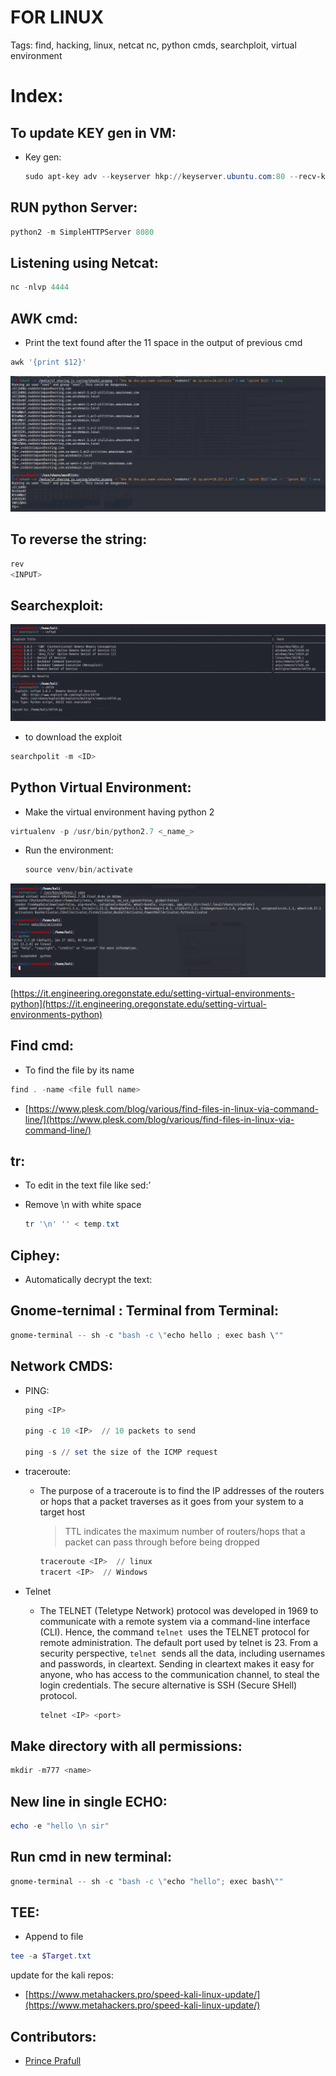 # FOR LINUX

Tags: find, hacking, linux, netcat nc, python cmds, searchploit, virtual environment

# Index:

## To update KEY gen in VM:

- Key gen:
    
    ```powershell
    sudo apt-key adv --keyserver hkp://keyserver.ubuntu.com:80 --recv-keys <VALUE>
    ```
    

## RUN python Server:

```kotlin
python2 -m SimpleHTTPServer 8080
```

## Listening using Netcat:

```kotlin
nc -nlvp 4444
```

## AWK cmd:

- Print the text found after the 11 space in the output of previous cmd

```powershell
awk '{print $12}'
```

![awk_1.png](ss_linux/awk_1.png)

## To reverse the string:

```powershell
rev
<INPUT>
```

## Searchexploit:

![search-exploit.png](ss_linux/search-exploit.png)

- to download the exploit

```powershell
searchpolit -m <ID>
```

## Python Virtual Environment:

- Make the virtual environment having python 2

```powershell
virtualenv -p /usr/bin/python2.7 <_name_>
```

- Run the environment:
    
    ```powershell
    source venv/bin/activate
    ```
    

![python-vir.png](ss_linux/python-vir.png)

[https://it.engineering.oregonstate.edu/setting-virtual-environments-python](https://it.engineering.oregonstate.edu/setting-virtual-environments-python)

## Find cmd:

- To find the file by its name

```powershell
find . -name <file full name>
```

- [https://www.plesk.com/blog/various/find-files-in-linux-via-command-line/](https://www.plesk.com/blog/various/find-files-in-linux-via-command-line/)

## tr:

- To edit in the text file like sed:’
- Remove \n with white space
    
    ```powershell
    tr '\n' '' < temp.txt
    ```
    

## Ciphey:

- Automatically decrypt the text:

## Gnome-ternimal : Terminal from Terminal:

```powershell
gnome-terminal -- sh -c "bash -c \"echo hello ; exec bash \""
```

## Network CMDS:

- PING:
    
    ```powershell
    ping <IP>
    
    ping -c 10 <IP>  // 10 packets to send
    
    ping -s // set the size of the ICMP request
    ```
    
- traceroute:
    - The purpose of a traceroute is to find the IP addresses of the routers or hops that a packet traverses as it goes from your system to a target host
        
        > TTL indicates the maximum number of routers/hops that a packet can pass through before being dropped
        > 
        
        ```powershell
        traceroute <IP>  // linux
        tracert <IP>  // Windows
        ```
        
- Telnet
    - The TELNET (Teletype Network) protocol was developed in 1969 to communicate with a remote system via a command-line interface (CLI). Hence, the command `telnet`
     uses the TELNET protocol for remote administration. The default port used by telnet is 23. From a security perspective, `telnet`
     sends all the data, including usernames and passwords, in cleartext. Sending in cleartext makes it easy for anyone, who has access to the communication channel, to steal the login credentials. The secure alternative is SSH (Secure SHell) protocol.
        
        ```powershell
        telnet <IP> <port>
        ```
        

## Make directory with all permissions:

```powershell
mkdir -m777 <name>
```

## New line in single ECHO:

```powershell
echo -e "hello \n sir"
```

## Run cmd in new terminal:

```powershell
gnome-terminal -- sh -c "bash -c \"echo "hello"; exec bash\""
```

## TEE:

- Append to file

```powershell
tee -a $Target.txt
```

 update for the kali repos:

- [https://www.metahackers.pro/speed-kali-linux-update/](https://www.metahackers.pro/speed-kali-linux-update/)


## Contributors:
- [Prince Prafull](https://twitter.com/princeprafull3)
